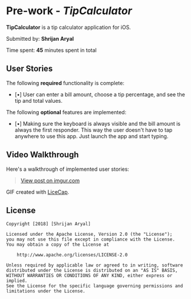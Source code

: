 # Pre-work - *TipCalculator*

**TipCalculator** is a tip calculator application for iOS.

Submitted by: **Shrijan Aryal**

Time spent: **45** minutes spent in total

## User Stories

The following **required** functionality is complete:

* [•] User can enter a bill amount, choose a tip percentage, and see the tip and total values.

The following **optional** features are implemented:
* [•] Making sure the keyboard is always visible and the bill amount is always the first responder. This way the user doesn't have to tap anywhere to use this app. Just launch the app and start typing.


## Video Walkthrough 

Here's a walkthrough of implemented user stories:

<blockquote class="imgur-embed-pub" lang="en" data-id="Fx1kJ5Q"><a href="//imgur.com/Fx1kJ5Q">View post on imgur.com</a></blockquote><script async src="//s.imgur.com/min/embed.js" charset="utf-8"></script>

GIF created with [LiceCap](http://www.cockos.com/licecap/).


## License

    Copyright [2018] [Shrijan Aryal]

    Licensed under the Apache License, Version 2.0 (the "License");
    you may not use this file except in compliance with the License.
    You may obtain a copy of the License at

        http://www.apache.org/licenses/LICENSE-2.0

    Unless required by applicable law or agreed to in writing, software
    distributed under the License is distributed on an "AS IS" BASIS,
    WITHOUT WARRANTIES OR CONDITIONS OF ANY KIND, either express or implied.
    See the License for the specific language governing permissions and
    limitations under the License.

